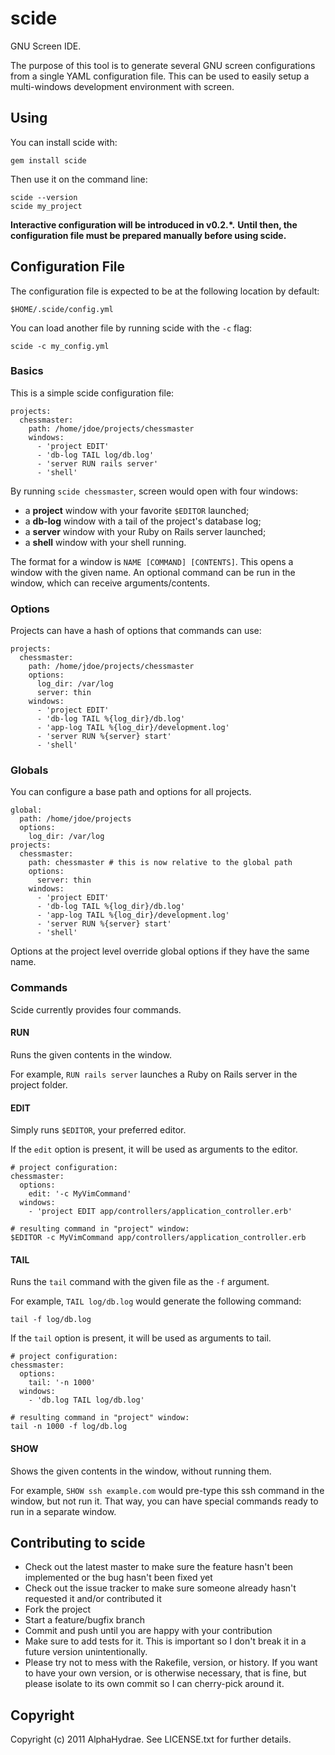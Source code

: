 # scide

GNU Screen IDE.

The purpose of this tool is to generate several GNU screen configurations from a single YAML configuration file.
This can be used to easily setup a multi-windows development environment with screen.

## Using

You can install scide with:

    gem install scide

Then use it on the command line:

    scide --version
    scide my_project

__Interactive configuration will be introduced in v0.2.*.__
__Until then, the configuration file must be prepared manually before using scide.__

## Configuration File

The configuration file is expected to be at the following location by default:

    $HOME/.scide/config.yml

You can load another file by running scide with the `-c` flag:

    scide -c my_config.yml

### Basics

This is a simple scide configuration file:

    projects:
      chessmaster:
        path: /home/jdoe/projects/chessmaster
        windows:
          - 'project EDIT'
          - 'db-log TAIL log/db.log'
          - 'server RUN rails server'
          - 'shell'

By running `scide chessmaster`, screen would open with four windows:

* a __project__ window with your favorite `$EDITOR` launched;
* a __db-log__ window with a tail of the project's database log;
* a __server__ window with your Ruby on Rails server launched;
* a __shell__ window with your shell running.

The format for a window is `NAME [COMMAND] [CONTENTS]`.
This opens a window with the given name. An optional command
can be run in the window, which can receive arguments/contents.

### Options

Projects can have a hash of options that commands can use:

    projects:
      chessmaster:
        path: /home/jdoe/projects/chessmaster
        options:
          log_dir: /var/log
          server: thin
        windows:
          - 'project EDIT'
          - 'db-log TAIL %{log_dir}/db.log'
          - 'app-log TAIL %{log_dir}/development.log'
          - 'server RUN %{server} start'
          - 'shell'

### Globals

You can configure a base path and options for all projects.

    global:
      path: /home/jdoe/projects
      options:
        log_dir: /var/log
    projects:
      chessmaster:
        path: chessmaster # this is now relative to the global path
        options:
          server: thin
        windows:
          - 'project EDIT'
          - 'db-log TAIL %{log_dir}/db.log'
          - 'app-log TAIL %{log_dir}/development.log'
          - 'server RUN %{server} start'
          - 'shell'

Options at the project level override global options if they have the same name.

### Commands

Scide currently provides four commands.

#### RUN

Runs the given contents in the window.

For example, `RUN rails server` launches a Ruby on Rails server in the project folder.

#### EDIT

Simply runs `$EDITOR`, your preferred editor.

If the `edit` option is present, it will be used as arguments to the editor.

    # project configuration:
    chessmaster:
      options:
        edit: '-c MyVimCommand'
      windows:
        - 'project EDIT app/controllers/application_controller.erb'

    # resulting command in "project" window:
    $EDITOR -c MyVimCommand app/controllers/application_controller.erb

#### TAIL

Runs the `tail` command with the given file as the `-f` argument.

For example, `TAIL log/db.log` would generate the following command:

    tail -f log/db.log

If the `tail` option is present, it will be used as arguments to tail.

    # project configuration:
    chessmaster:
      options:
        tail: '-n 1000'
      windows:
        - 'db.log TAIL log/db.log'

    # resulting command in "project" window:
    tail -n 1000 -f log/db.log

#### SHOW

Shows the given contents in the window, without running them.

For example, `SHOW ssh example.com` would pre-type this ssh command in the window, but not run it.
That way, you can have special commands ready to run in a separate window.

## Contributing to scide
 
* Check out the latest master to make sure the feature hasn't been implemented or the bug hasn't been fixed yet
* Check out the issue tracker to make sure someone already hasn't requested it and/or contributed it
* Fork the project
* Start a feature/bugfix branch
* Commit and push until you are happy with your contribution
* Make sure to add tests for it. This is important so I don't break it in a future version unintentionally.
* Please try not to mess with the Rakefile, version, or history. If you want to have your own version, or is otherwise necessary, that is fine, but please isolate to its own commit so I can cherry-pick around it.

## Copyright

Copyright (c) 2011 AlphaHydrae. See LICENSE.txt for
further details.

